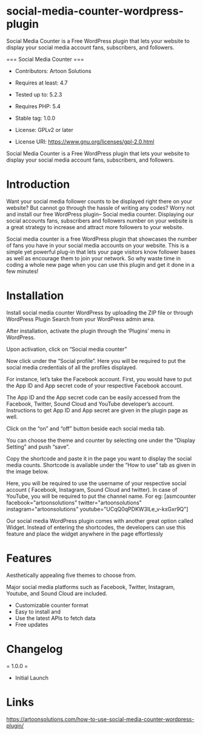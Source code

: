 # social-media-counter-wordpress-plugin
Social Media Counter is a Free WordPress plugin that lets your website to display your social media account fans, subscribers, and followers.

=== Social Media Counter ===
   

  - Contributors: Artoon Solutions

  - Requires at least: 4.7

  - Tested up to: 5.2.3

  - Requires PHP: 5.4

  - Stable tag: 1.0.0

  - License: GPLv2 or later

  - License URI: https://www.gnu.org/licenses/gpl-2.0.html

Social Media Counter is a Free WordPress plugin that lets your website to display your social media account fans, subscribers, and followers.

# Introduction

Want your social media follower counts to be displayed right there on your website? But cannot go through the hassle of writing any codes? Worry not and install our free WordPress plugin– Social media counter. Displaying our social accounts fans, subscribers and followers number on your website is a great strategy to increase and attract more followers to your website.

Social media counter is a free WordPress plugin that showcases the number of fans you have in your social media accounts on your website. This is a simple yet powerful plug-in that lets your page visitors know follower bases as well as encourage them to join your network. So why waste time in coding a whole new page when you can use this plugin and get it done in a few minutes!

# Installation

Install social media counter WordPress by uploading the ZIP file or through WordPress Plugin Search from your WordPress admin area.

After installation, activate the plugin through the ‘Plugins’ menu in WordPress.

Upon activation, click on “Social media counter”

Now click under the “Social profile”. Here you will be required to put the social media credentials of all the profiles displayed.

For instance, let’s take the Facebook account. First, you would have to put the App ID and App secret code of your respective Facebook account.

The App ID and the App secret code can be easily accessed from the Facebook, Twitter, Sound Cloud and YouTube developer’s account. Instructions to get App ID and App secret are given in the plugin page as well.

Click on the “on” and “off” button beside each social media tab.

You can choose the theme and counter by selecting one under the “Display Setting” and push “save”.

Copy the shortcode and paste it in the page you want to display the social media counts. Shortcode is available under the “How to use” tab as given in the image below.

Here, you will be required to use the username of your respective social account ( Facebook, Instagram, Sound Cloud and twitter). In case of YouTube, you will be required to put the channel name. For eg:
[asmcounter facebook="artoonsolutions" twitter="artoonsolutions" instagram="artoonsolutions" youtube="UCqQ0qPDKW3lLe_v-kxGxr9Q"]

Our social media WordPress plugin comes with another great option called Widget. Instead of entering the shortcodes, the developers can use this feature and place the widget anywhere in the page effortlessly

# Features

Aesthetically appealing five themes to choose from.

Major social media platforms such as Facebook, Twitter, Instagram, Youtube, and Sound Cloud are included.

   -  Customizable counter format
   -  Easy to install and
   -  Use the latest APIs to fetch data
   -  Free updates

# Changelog

= 1.0.0 =
* Initial Launch

# Links

https://artoonsolutions.com/how-to-use-social-media-counter-wordpress-plugin/

